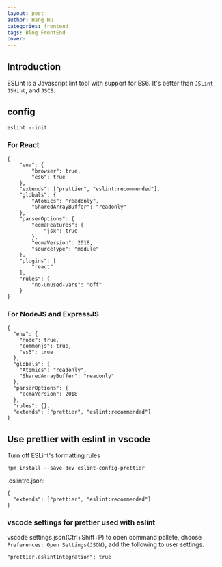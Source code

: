 ```yaml
---
layout: post
author: Hang Hu
categories: frontend
tags: Blog FrontEnd 
cover: 
---
```

## Introduction

ESLint is a Javascript lint tool with support for ES6. It's better than `JSLint`, `JSHint`, and `JSCS`.

## config

```
eslint --init
```


### For React


```
{
    "env": {
        "browser": true,
        "es6": true
    },
    "extends": ["prettier", "eslint:recommended"],
    "globals": {
        "Atomics": "readonly",
        "SharedArrayBuffer": "readonly"
    },
    "parserOptions": {
        "ecmaFeatures": {
            "jsx": true
        },
        "ecmaVersion": 2018,
        "sourceType": "module"
    },
    "plugins": [
        "react"
    ],
    "rules": {
        "no-unused-vars": "off"
    }
}
```



### For NodeJS and ExpressJS


```
{
  "env": {
    "node": true,
    "commonjs": true,
    "es6": true
  },
  "globals": {
    "Atomics": "readonly",
    "SharedArrayBuffer": "readonly"
  },
  "parserOptions": {
    "ecmaVersion": 2018
  },
  "rules": {},
  "extends": ["prettier", "eslint:recommended"]
}
```


## Use prettier with eslint in vscode


Turn off ESLint's formatting rules


```
npm install --save-dev eslint-config-prettier
```


.eslintrc.json:


```
{
  "extends": ["prettier", "eslint:recommended"]
}
```


### vscode settings for prettier used with eslint


vscode settings.json(Ctrl+Shift+P) to open command pallete, choose `Preferences: Open Settings(JSON)`, add the following to user settings.


```
"prettier.eslintIntegration": true
```
